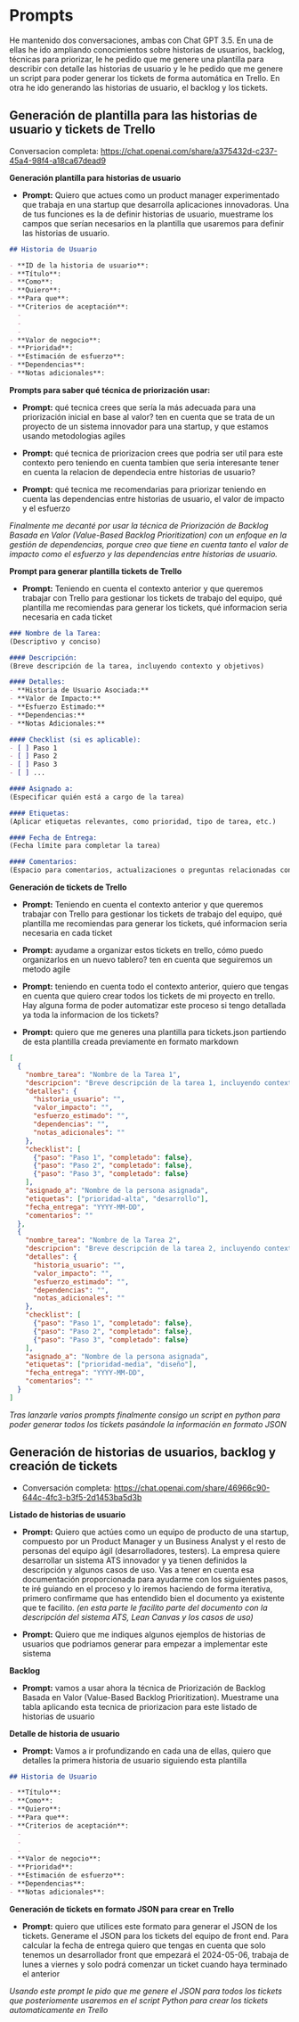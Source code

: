 # Prompts

He mantenido dos conversaciones, ambas con Chat GPT 3.5. En una de ellas he ido ampliando conocimientos sobre historias de usuarios, backlog, técnicas para priorizar, le he pedido que me genere una plantilla para describir con detalle las historias de usuario y le he pedido que me genere un script para poder generar los tickets de forma automática en Trello. En otra he ido generando las historias de usuario, el backlog y los tickets.

## Generación de plantilla para las historias de usuario y tickets de Trello

Conversacion completa: https://chat.openai.com/share/a375432d-c237-45a4-98f4-a18ca67dead9

**Generación plantilla para historias de usuario**

- **Prompt:** Quiero que actues como un product manager experimentado que trabaja  en una startup que desarrolla aplicaciones innovadoras. Una de tus funciones es la de definir historias de usuario, muestrame los campos que serían necesarios en la plantilla que usaremos para definir las historias de usuario.

```md
## Historia de Usuario

- **ID de la historia de usuario**: 
- **Título**: 
- **Como**:
- **Quiero**:
- **Para que**:
- **Criterios de aceptación**: 
  - 
  - 
  - 
- **Valor de negocio**: 
- **Prioridad**: 
- **Estimación de esfuerzo**: 
- **Dependencias**: 
- **Notas adicionales**: 
```

**Prompts para saber qué técnica de priorización usar:** 

- **Prompt:** qué tecnica crees que sería la más adecuada para una priorización inicial en base al valor? ten en cuenta que se trata de un proyecto de un sistema innovador para una startup, y que estamos usando metodologias agiles

- **Prompt:** qué tecnica de priorizacion crees que podria ser util para este contexto pero teniendo en cuenta tambien que seria interesante tener en cuenta la relacion de dependecia entre historias de usuario?

- **Prompt:** qué tecnica me recomendarias para priorizar teniendo en cuenta las dependencias entre historias de usuario, el valor de impacto y el esfuerzo

*Finalmente me decanté por usar la técnica de Priorización de Backlog Basada en Valor (Value-Based Backlog Prioritization) con un enfoque en la gestión de dependencias, porque creo que tiene en cuenta tanto el valor de impacto como el esfuerzo y las dependencias entre historias de usuario.*

**Prompt para generar plantilla tickets de Trello**

- **Prompt:** Teniendo en cuenta el contexto anterior y que queremos trabajar con Trello para gestionar los tickets de trabajo del equipo, qué plantilla me recomiendas para generar los tickets, qué informacion seria necesaria en cada ticket

```md
### Nombre de la Tarea:
(Descriptivo y conciso)

#### Descripción:
(Breve descripción de la tarea, incluyendo contexto y objetivos)

#### Detalles:
- **Historia de Usuario Asociada:** 
- **Valor de Impacto:** 
- **Esfuerzo Estimado:** 
- **Dependencias:** 
- **Notas Adicionales:** 

#### Checklist (si es aplicable):
- [ ] Paso 1
- [ ] Paso 2
- [ ] Paso 3
- [ ] ...

#### Asignado a:
(Especificar quién está a cargo de la tarea)

#### Etiquetas:
(Aplicar etiquetas relevantes, como prioridad, tipo de tarea, etc.)

#### Fecha de Entrega:
(Fecha límite para completar la tarea)

#### Comentarios:
(Espacio para comentarios, actualizaciones o preguntas relacionadas con la tarea)
```

**Generación de tickets de Trello**

- **Prompt:** Teniendo en cuenta el contexto anterior y que queremos trabajar con Trello para gestionar los tickets de trabajo del equipo, qué plantilla me recomiendas para generar los tickets, qué informacion seria necesaria en cada ticket

- **Prompt:** ayudame a organizar estos tickets en trello, cómo puedo organizarlos en un nuevo tablero? ten en cuenta que seguiremos un metodo agile

- **Prompt:** teniendo en cuenta todo el contexto anterior, quiero que tengas en cuenta que quiero crear todos los tickets de mi proyecto en trello. Hay alguna forma de poder automatizar este proceso si tengo detallada ya toda la informacion de los tickets?

- **Prompt:** quiero que me generes una plantilla para tickets.json partiendo de esta plantilla creada previamente en formato markdown

```json
[
  {
    "nombre_tarea": "Nombre de la Tarea 1",
    "descripcion": "Breve descripción de la tarea 1, incluyendo contexto y objetivos",
    "detalles": {
      "historia_usuario": "",
      "valor_impacto": "",
      "esfuerzo_estimado": "",
      "dependencias": "",
      "notas_adicionales": ""
    },
    "checklist": [
      {"paso": "Paso 1", "completado": false},
      {"paso": "Paso 2", "completado": false},
      {"paso": "Paso 3", "completado": false}
    ],
    "asignado_a": "Nombre de la persona asignada",
    "etiquetas": ["prioridad-alta", "desarrollo"],
    "fecha_entrega": "YYYY-MM-DD",
    "comentarios": ""
  },
  {
    "nombre_tarea": "Nombre de la Tarea 2",
    "descripcion": "Breve descripción de la tarea 2, incluyendo contexto y objetivos",
    "detalles": {
      "historia_usuario": "",
      "valor_impacto": "",
      "esfuerzo_estimado": "",
      "dependencias": "",
      "notas_adicionales": ""
    },
    "checklist": [
      {"paso": "Paso 1", "completado": false},
      {"paso": "Paso 2", "completado": false},
      {"paso": "Paso 3", "completado": false}
    ],
    "asignado_a": "Nombre de la persona asignada",
    "etiquetas": ["prioridad-media", "diseño"],
    "fecha_entrega": "YYYY-MM-DD",
    "comentarios": ""
  }
]
```

*Tras lanzarle varios prompts finalmente consigo un script en python para poder generar todos los tickets pasándole la información en formato JSON*


## Generación de historias de usuarios, backlog y creación de tickets

- Conversación completa: https://chat.openai.com/share/46966c90-644c-4fc3-b3f5-2d1453ba5d3b

**Listado de historias de usuario**

- **Prompt:** Quiero que actúes como un equipo de producto de una startup, compuesto por un Product Manager y un Business Analyst y el resto de personas del equipo ágil (desarrolladores, testers). La empresa quiere desarrollar un sistema ATS innovador y ya tienen definidos la descripción y algunos casos de uso. Vas a tener en cuenta esa documentación proporcionada para ayudarme con los siguientes pasos, te iré guiando en el proceso y lo iremos haciendo de forma iterativa, primero confirmame que has entendido bien el documento ya existente que te facilito.
 *(en esta parte le facilito parte del documento con la descripción del sistema ATS, Lean Canvas y los casos de uso)*

- **Prompt:** Quiero que me indiques algunos ejemplos de historias de usuarios que podriamos generar para empezar a implementar este sistema

**Backlog**

- **Prompt:** vamos a usar ahora la técnica de Priorización de Backlog Basada en Valor (Value-Based Backlog Prioritization). Muestrame una tabla aplicando esta tecnica de priorizacion para este listado de historias de usuario

**Detalle de historia de usuario**

- **Prompt:** Vamos a ir profundizando en cada una de ellas, quiero que detalles la primera historia de usuario siguiendo esta plantilla

```md
## Historia de Usuario

- **Título**: 
- **Como**:
- **Quiero**:
- **Para que**:
- **Criterios de aceptación**: 
  - 
  - 
  - 
- **Valor de negocio**: 
- **Prioridad**: 
- **Estimación de esfuerzo**: 
- **Dependencias**: 
- **Notas adicionales**: 
```

**Generación de tickets en formato JSON para crear en Trello**

- **Prompt:** quiero que utilices este formato para generar el JSON de los tickets. Generame el JSON para los tickets del equipo de front end. Para calcular la fecha de entrega quiero que tengas en cuenta que solo tenemos un desarrollador front que empezará el 2024-05-06, trabaja de lunes a viernes y solo podrá comenzar un ticket cuando haya terminado el anterior

*Usando este prompt le pido que me genere el JSON para todos los tickets que posteriomente usaremos en el script Python para crear los tickets automaticamente en Trello*
